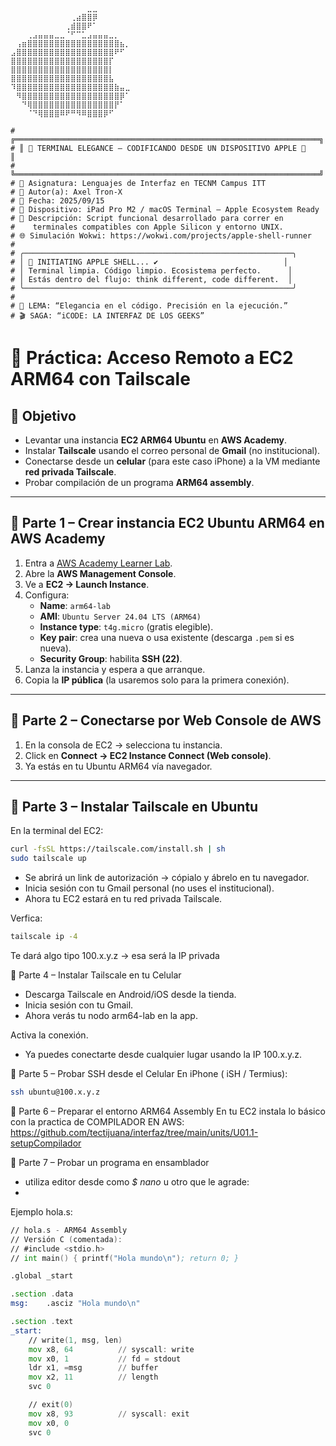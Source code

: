 ```plaintext
⠀⠀⠀⠀⠀⠀⠀⠀⠀⠀⠀⠀⠀⠀⣀⣀⠀⠀⠀⠀⠀⠀
⠀⠀⠀⠀⠀⠀⠀⠀⠀⠀⠀⢀⣴⣿⣿⡿⠀⠀⠀⠀⠀⠀
⠀⠀⠀⠀⠀⠀⠀⠀⠀⠀⢀⣾⣿⣿⠟⠁⠀⠀⠀⠀⠀⠀
⠀⠀⠀⢀⣠⣤⣤⣤⣀⣀⠈⠋⠉⣁⣠⣤⣤⣤⣀⡀⠀⠀
⠀⢠⣶⣿⣿⣿⣿⣿⣿⣿⣿⣿⣿⣿⣿⣿⣿⣿⣿⣿⣦⡀
⣠⣿⣿⣿⣿⣿⣿⣿⣿⣿⣿⣿⣿⣿⣿⣿⣿⣿⣿⠟⠋⠀
⣿⣿⣿⣿⣿⣿⣿⣿⣿⣿⣿⣿⣿⣿⣿⣿⣿⣿⡏⠀⠀⠀
⣿⣿⣿⣿⣿⣿⣿⣿⣿⣿⣿⣿⣿⣿⣿⣿⣿⣿⡇⠀⠀⠀
⣿⣿⣿⣿⣿⣿⣿⣿⣿⣿⣿⣿⣿⣿⣿⣿⣿⣿⣧⠀⠀⠀
⠹⣿⣿⣿⣿⣿⣿⣿⣿⣿⣿⣿⣿⣿⣿⣿⣿⣿⣿⣷⣤⣀
⠀⠻⣿⣿⣿⣿⣿⣿⣿⣿⣿⣿⣿⣿⣿⣿⣿⣿⣿⣿⡿⠁
⠀⠀⠙⢿⣿⣿⣿⣿⣿⣿⣿⣿⣿⣿⣿⣿⣿⣿⣿⡟⠁⠀
⠀⠀⠀⠈⠙⢿⣿⣿⣿⠿⠟⠛⠻⠿⣿⣿⣿⡿⠋⠀⠀⠀

# ╔════════════════════════════════════════════════════════════════════╗
# ║  TERMINAL ELEGANCE – CODIFICANDO DESDE UN DISPOSITIVO APPLE      ║
# ╚════════════════════════════════════════════════════════════════════╝
# 📘 Asignatura: Lenguajes de Interfaz en TECNM Campus ITT
# 👤 Autor(a): Axel Tron-X
# 📅 Fecha: 2025/09/15
# 🍏 Dispositivo: iPad Pro M2 / macOS Terminal – Apple Ecosystem Ready
# 🧾 Descripción: Script funcional desarrollado para correr en 
#    terminales compatibles con Apple Silicon y entorno UNIX.
# 🌐 Simulación Wokwi: https://wokwi.com/projects/apple-shell-runner
#
# ╭────────────────────────────────────────────────────────────╮
# │  INITIATING APPLE SHELL... ✔️                            │
# │ Terminal limpia. Código limpio. Ecosistema perfecto.      │
# │ Estás dentro del flujo: think different, code different.  │
# ╰────────────────────────────────────────────────────────────╯
#
# 🍎 LEMA: “Elegancia en el código. Precisión en la ejecución.”
# 🎬 SAGA: “iCODE: LA INTERFAZ DE LOS GEEKS”

```
# 📘 Práctica: Acceso Remoto a EC2 ARM64 con Tailscale


## 🎯 Objetivo
- Levantar una instancia **EC2 ARM64 Ubuntu** en **AWS Academy**.  
- Instalar **Tailscale** usando el correo personal de **Gmail** (no institucional).  
- Conectarse desde un **celular** (para este caso iPhone) a la VM mediante **red privada Tailscale**.  
- Probar compilación de un programa **ARM64 assembly**.

---

## 🔹 Parte 1 – Crear instancia EC2 Ubuntu ARM64 en AWS Academy
1. Entra a [AWS Academy Learner Lab](https://awsacademy.instructure.com/).  
2. Abre la **AWS Management Console**.  
3. Ve a **EC2 → Launch Instance**.  
4. Configura:
   - **Name**: `arm64-lab`
   - **AMI**: `Ubuntu Server 24.04 LTS (ARM64)`  
   - **Instance type**: `t4g.micro` (gratis elegible).
   - **Key pair**: crea una nueva o usa existente (descarga `.pem` si es nueva).  
   - **Security Group**: habilita **SSH (22)**.  
5. Lanza la instancia y espera a que arranque.
6. Copia la **IP pública** (la usaremos solo para la primera conexión).  

---

## 🔹 Parte 2 – Conectarse por Web Console de AWS
1. En la consola de EC2 → selecciona tu instancia.  
2. Click en **Connect → EC2 Instance Connect (Web console)**.  
3. Ya estás en tu Ubuntu ARM64 vía navegador.

---

## 🔹 Parte 3 – Instalar Tailscale en Ubuntu
En la terminal del EC2:

```bash
curl -fsSL https://tailscale.com/install.sh | sh
sudo tailscale up

```
- Se abrirá un link de autorización → cópialo y ábrelo en tu navegador.
- Inicia sesión con tu Gmail personal (no uses el institucional).
- Ahora tu EC2 estará en tu red privada Tailscale.

Verfica:
```bash
tailscale ip -4
```
Te dará algo tipo 100.x.y.z → esa será la IP privada

🔹 Parte 4 – Instalar Tailscale en tu Celular
- Descarga Tailscale en Android/iOS desde la tienda.
- Inicia sesión con tu Gmail.
- Ahora verás tu nodo arm64-lab en la app.

Activa la conexión.
- Ya puedes conectarte desde cualquier lugar usando la IP 100.x.y.z.

🔹 Parte 5 – Probar SSH desde el Celular
En iPhone ( iSH / Termius):

```bash
ssh ubuntu@100.x.y.z
```
🔹 Parte 6 – Preparar el entorno ARM64 Assembly
En tu EC2 instala lo básico con la practica de COMPILADOR EN AWS:
   https://github.com/tectijuana/interfaz/tree/main/units/U01.1-setupCompilador

🔹 Parte 7 – Probar un programa en ensamblador
- utiliza editor desde como _$ nano_ u otro que le agrade:
- 
Ejemplo hola.s:

```asm
// hola.s - ARM64 Assembly
// Versión C (comentada):
// #include <stdio.h>
// int main() { printf("Hola mundo\n"); return 0; }

.global _start

.section .data
msg:    .asciz "Hola mundo\n"

.section .text
_start:
    // write(1, msg, len)
    mov x8, 64          // syscall: write
    mov x0, 1           // fd = stdout
    ldr x1, =msg        // buffer
    mov x2, 11          // length
    svc 0

    // exit(0)
    mov x8, 93          // syscall: exit
    mov x0, 0
    svc 0
```
